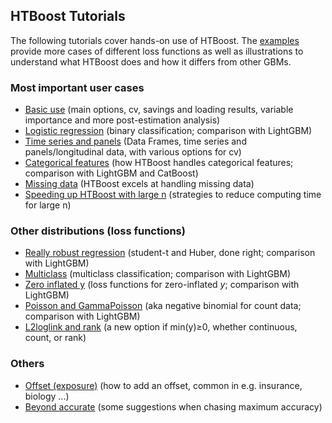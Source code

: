## HTBoost Tutorials

The following tutorials cover hands-on use of HTBoost.
The [examples](Examples.md) provide more cases of different loss functions as well as illustrations to understand what HTBoost does and how it differs from other GBMs.

### Most important user cases 

  * [Basic use](tutorials/Basic_use.md) (main options, cv, savings and loading results, variable importance and more post-estimation analysis)
  * [Logistic regression](tutorials/Logistic.md) (binary classification; comparison with LightGBM)
  * [Time series and panels](tutorials/Time_series_and_panels.md) (Data Frames, time series and panels/longitudinal data, with various options for cv)
  * [Categorical features](tutorials/Categoricals.md) (how HTBoost handles categorical features; comparison with LightGBM and CatBoost)
  * [Missing data](tutorials/Missing.md) (HTBoost excels at handling missing data)
  * [Speeding up HTBoost with large n](tutorials/Faster_large_n.md) (strategies to reduce computing time for large n)


### Other distributions (loss functions)

  * [Really robust regression](tutorials/t.md) (student-t and Huber, done right; comparison with LightGBM)
  * [Multiclass](tutorials/Multiclass.md) (multiclass classification; comparison with LightGBM)
  * [Zero inflated y](tutorials/Zero_inflated_y.md) (loss functions for zero-inflated *y*; comparison with LightGBM)
  * [Poisson and GammaPoisson](tutorials/GammaPoisson.md) (aka negative binomial for count data; comparison with LightGBM)  
  * [L2loglink and rank](tutorials/L2loglink_and_rank.md) (a new option if min(y)≥0, whether continuous, count, or rank)

### Others

  * [Offset (exposure)](tutorials/Offset.md) (how to add an offset, common in e.g. insurance, biology ...)
  * [Beyond accurate](tutorials/Beyond_accurate.md) (some suggestions when chasing maximum accuracy)
  

